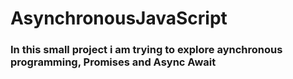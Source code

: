 # AsynchronousJavaScript
### In this small project i am trying to explore aynchronous programming, Promises and Async Await
